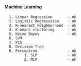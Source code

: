 #### Machine Learning

      1. Linear Regression       - ok
      2. Logistic Regresssion    - ok
      3. K-nearest neighborhood  - ok
      4. K-means clustering      - ok      
      5. Naive Bayes             - ok      
      6. SVM
      7. PCA
      8. Decision Tree
      9. Perceptron              - ok      
             1. SLP              - ok
             2. MLP              - ok
